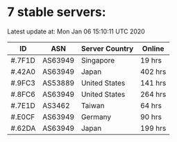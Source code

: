 # 7 stable servers:

Latest update at: Mon Jan 06 15:10:11 UTC 2020

| ID | ASN | Server Country | Online |
| -- | --- | -------------- | ------ |
| #.7F1D | AS63949 | Singapore | 19 hrs |
| #.42A0 | AS63949 | Japan | 402 hrs |
| #.9FC3 | AS53889 | United States | 141 hrs |
| #.8FC6 | AS63949 | United States | 264 hrs |
| #.7E1D | AS3462 | Taiwan | 64 hrs |
| #.E0CF | AS63949 | Germany | 90 hrs |
| #.62DA | AS63949 | Japan | 199 hrs |

